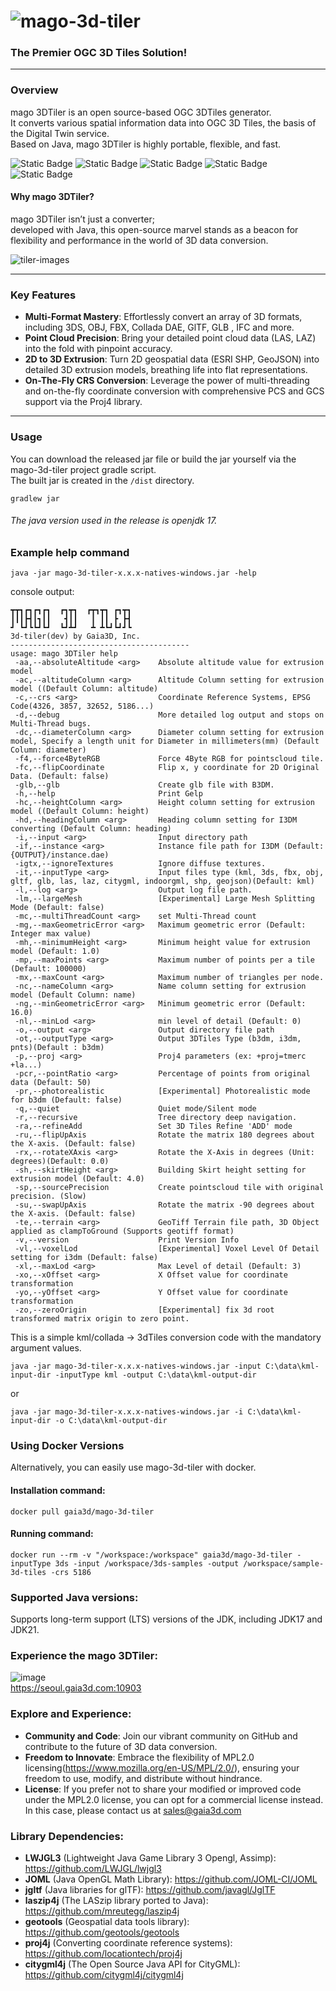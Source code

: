 ![mago-3d-tiler](https://github.com/user-attachments/assets/e7f8086d-ab5e-4848-9f51-99d444691f91)
===

### The Premier OGC 3D Tiles Solution!

---

### Overview
mago 3DTiler is an open source-based OGC 3DTiles generator.   
It converts various spatial information data into OGC 3D Tiles, the basis of the Digital Twin service.   
Based on Java, mago 3DTiler is highly portable, flexible, and fast.

![Static Badge](https://img.shields.io/badge/Gaia3D%2C%20Inc-blue?style=flat-square)
![Static Badge](https://img.shields.io/badge/3DTiles-green?style=flat-square&logo=Cesium)
![Static Badge](https://img.shields.io/badge/Jdk17-red?style=flat-square&logo=openjdk)
![Static Badge](https://img.shields.io/badge/Gradle-darkorange?style=flat-square&logo=gradle)
![Static Badge](https://img.shields.io/badge/Docker%20Image-blue?style=flat-square&logo=docker)

#### Why mago 3DTiler? 
mago 3DTiler isn’t just a converter;   
developed with Java, this open-source marvel stands as a beacon for flexibility and performance in the world of 3D data conversion.

![tiler-images](https://github.com/user-attachments/assets/1c496ac5-053a-42c0-a6a7-e2c3b1de219e)

---

### Key Features
- **Multi-Format Mastery**: Effortlessly convert an array of 3D formats, including 3DS, OBJ, FBX, Collada DAE, GlTF, GLB , IFC and more. ​
- **Point Cloud Precision**: Bring your detailed point cloud data (LAS, LAZ) into the fold with pinpoint accuracy.​
- **2D to 3D Extrusion**: Turn 2D geospatial data (ESRI SHP, GeoJSON) into detailed 3D extrusion models, breathing life into flat representations.​
- **On-The-Fly CRS Conversion**: Leverage the power of multi-threading and on-the-fly coordinate conversion with comprehensive PCS and GCS support via the Proj4 library.​
  
---

### Usage
You can download the released jar file or build the jar yourself via the mago-3d-tiler project gradle script.   
The built jar is created in the ```/dist``` directory.

```
gradlew jar
```
###### The java version used in the release is openjdk 17.

### Example help command
```
java -jar mago-3d-tiler-x.x.x-natives-windows.jar -help
```
console output:
```
┳┳┓┏┓┏┓┏┓  ┏┓┳┓  ┏┳┓┳┓ ┏┓┳┓
┃┃┃┣┫┃┓┃┃   ┫┃┃   ┃ ┃┃ ┣ ┣┫
┛ ┗┛┗┗┛┗┛  ┗┛┻┛   ┻ ┻┗┛┗┛┛┗
3d-tiler(dev) by Gaia3D, Inc.
----------------------------------------
usage: mago 3DTiler help
 -aa,--absoluteAltitude <arg>    Absolute altitude value for extrusion model
 -ac,--altitudeColumn <arg>      Altitude Column setting for extrusion model ((Default Column: altitude)
 -c,--crs <arg>                  Coordinate Reference Systems, EPSG Code(4326, 3857, 32652, 5186...)
 -d,--debug                      More detailed log output and stops on Multi-Thread bugs.
 -dc,--diameterColumn <arg>      Diameter column setting for extrusion model, Specify a length unit for Diameter in millimeters(mm) (Default Column: diameter)
 -f4,--force4ByteRGB             Force 4Byte RGB for pointscloud tile.
 -fc,--flipCoordinate            Flip x, y coordinate for 2D Original Data. (Default: false)
 -glb,--glb                      Create glb file with B3DM.
 -h,--help                       Print Gelp
 -hc,--heightColumn <arg>        Height column setting for extrusion model ((Default Column: height)
 -hd,--headingColumn <arg>       Heading column setting for I3DM converting (Default Column: heading)
 -i,--input <arg>                Input directory path
 -if,--instance <arg>            Instance file path for I3DM (Default: {OUTPUT}/instance.dae)
 -igtx,--ignoreTextures          Ignore diffuse textures.
 -it,--inputType <arg>           Input files type (kml, 3ds, fbx, obj, gltf, glb, las, laz, citygml, indoorgml, shp, geojson)(Default: kml)
 -l,--log <arg>                  Output log file path.
 -lm,--largeMesh                 [Experimental] Large Mesh Splitting Mode (Default: false)
 -mc,--multiThreadCount <arg>    set Multi-Thread count
 -mg,--maxGeometricError <arg>   Maximum geometric error (Default: Integer max value)
 -mh,--minimumHeight <arg>       Minimum height value for extrusion model (Default: 1.0)
 -mp,--maxPoints <arg>           Maximum number of points per a tile (Default: 100000)
 -mx,--maxCount <arg>            Maximum number of triangles per node.
 -nc,--nameColumn <arg>          Name column setting for extrusion model (Default Column: name)
 -ng,--minGeometricError <arg>   Minimum geometric error (Default: 16.0)
 -nl,--minLod <arg>              min level of detail (Default: 0)
 -o,--output <arg>               Output directory file path
 -ot,--outputType <arg>          Output 3DTiles Type (b3dm, i3dm, pnts)(Default : b3dm)
 -p,--proj <arg>                 Proj4 parameters (ex: +proj=tmerc +la...)
 -pcr,--pointRatio <arg>         Percentage of points from original data (Default: 50)
 -pr,--photorealistic            [Experimental] Photorealistic mode for b3dm (Default: false)
 -q,--quiet                      Quiet mode/Silent mode
 -r,--recursive                  Tree directory deep navigation.
 -ra,--refineAdd                 Set 3D Tiles Refine 'ADD' mode
 -ru,--flipUpAxis                Rotate the matrix 180 degrees about the X-axis. (Default: false)
 -rx,--rotateXAxis <arg>         Rotate the X-Axis in degrees (Unit: degrees)(Default: 0.0)
 -sh,--skirtHeight <arg>         Building Skirt height setting for extrusion model (Default: 4.0)
 -sp,--sourcePrecision           Create pointscloud tile with original precision. (Slow)
 -su,--swapUpAxis                Rotate the matrix -90 degrees about the X-axis. (Default: false)
 -te,--terrain <arg>             GeoTiff Terrain file path, 3D Object applied as clampToGround (Supports geotiff format)
 -v,--version                    Print Version Info
 -vl,--voxelLod                  [Experimental] Voxel Level Of Detail setting for i3dm (Default: false)
 -xl,--maxLod <arg>              Max Level of detail (Default: 3)
 -xo,--xOffset <arg>             X Offset value for coordinate transformation
 -yo,--yOffset <arg>             Y Offset value for coordinate transformation
 -zo,--zeroOrigin                [Experimental] fix 3d root transformed matrix origin to zero point.
```
This is a simple kml/collada -> 3dTiles conversion code with the mandatory argument values.    
```
java -jar mago-3d-tiler-x.x.x-natives-windows.jar -input C:\data\kml-input-dir -inputType kml -output C:\data\kml-output-dir
```
or
```
java -jar mago-3d-tiler-x.x.x-natives-windows.jar -i C:\data\kml-input-dir -o C:\data\kml-output-dir
```

### Using Docker Versions
Alternatively, you can easily use mago-3d-tiler with docker.

#### Installation command: 
```
docker pull gaia3d/mago-3d-tiler
```
#### Running command:
```
docker run --rm -v "/workspace:/workspace" gaia3d/mago-3d-tiler -inputType 3ds -input /workspace/3ds-samples -output /workspace/sample-3d-tiles -crs 5186
```

### Supported Java versions:
Supports long-term support (LTS) versions of the JDK, including JDK17 and JDK21.

### Experience the mago 3DTiler:
![image](https://github.com/Gaia3D/mago-3d-tiler/assets/87691347/c778f7e1-771c-4df6-8d4c-b46412c80c19)   
<https://seoul.gaia3d.com:10903>

### Explore and Experience:
- **Community and Code**: Join our vibrant community on GitHub and contribute to the future of 3D data conversion.​
- **Freedom to Innovate**: Embrace the flexibility of MPL2.0 licensing(<https://www.mozilla.org/en-US/MPL/2.0/>)​,
  ensuring your freedom to use, modify, and distribute without hindrance.
- **License**: If you prefer not to share your modified or improved code under the MPL2.0 license, you can opt for a commercial license instead.
In this case, please contact us at sales@gaia3d.com

### Library Dependencies:
- **LWJGL3** (Lightweight Java Game Library 3 Opengl, Assimp): <https://github.com/LWJGL/lwjgl3>
- **JOML** (Java OpenGL Math Library): <https://github.com/JOML-CI/JOML>
- **jgltf** (Java libraries for glTF): <https://github.com/javagl/JglTF>
- **laszip4j** (The LASzip library ported to Java): <https://github.com/mreutegg/laszip4j>
- **geotools** (Geospatial data tools library): <https://github.com/geotools/geotools>
- **proj4j** (Converting coordinate reference systems): <https://github.com/locationtech/proj4j>
- **citygml4j** (The Open Source Java API for CityGML): <https://github.com/citygml4j/citygml4j>
